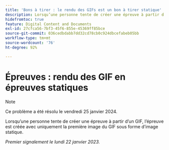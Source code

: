 ```yaml
---
title: 'Bons à tirer : le rendu des GIFs est un bon à tirer statique'
description: Lorsqu’une personne tente de créer une épreuve à partir d’un GIF, l’épreuve est créée avec uniquement la première image du GIF sous forme d’image statique.
hidefromtoc: true
feature: Digital Content and Documents
exl-id: 27cfca56-7bf3-45f6-855e-45369ff85bce
source-git-commit: 036cedbdabb7dd32cd78cb0c924dbcefabeb05bb
workflow-type: tm+mt
source-wordcount: '76'
ht-degree: 92%

---
```


# Épreuves : rendu des GIF en épreuves statiques

>[!NOTE]
>
>Ce problème a été résolu le vendredi 25 janvier 2024.

Lorsqu’une personne tente de créer une épreuve à partir d’un GIF, l’épreuve est créée avec uniquement la première image du GIF sous forme d’image statique.

_Premier signalement le lundi 22 janvier 2023._
